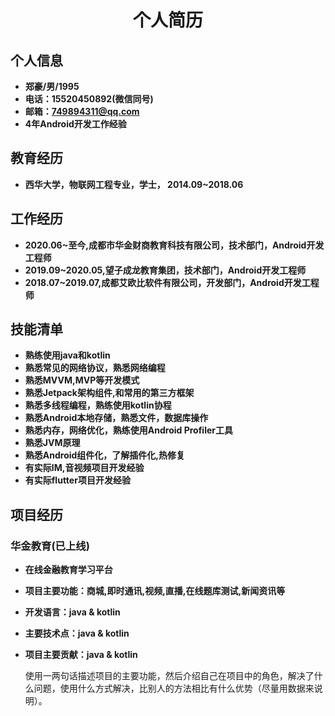  <center>
     <h1>个人简历</h1>
 </center>

## 个人信息 

 - **郑豪/男/1995**
 - **电话：15520450892(微信同号)**
 - **邮箱：749894311@qq.com**
 - **4年Android开发工作经验**

## 教育经历

- **西华大学，物联网工程专业，学士， 2014.09~2018.06**

## 工作经历

- **2020.06~至今,成都市华金财商教育科技有限公司，技术部门，Android开发工程师**
- **2019.09~2020.05,望子成龙教育集团，技术部门，Android开发工程师**
- **2018.07~2019.07,成都艾欧比软件有限公司，开发部门，Android开发工程师**



## 技能清单

- **熟练使用java和kotlin**
- **熟悉常见的网络协议，熟悉网络编程**
- **熟悉MVVM,MVP等开发模式**
- **熟悉Jetpack架构组件,和常用的第三方框架**
- **熟悉多线程编程，熟练使用kotlin协程**
- **熟悉Android本地存储，熟悉文件，数据库操作**
- **熟悉内存，网络优化，熟练使用Android Profiler工具**
- **熟悉JVM原理**
- **熟悉Android组件化，了解插件化,热修复**
- **有实际IM,音视频项目开发经验**
- **有实际flutter项目开发经验**

## 项目经历

###  华金教育(已上线)

- **在线金融教育学习平台**
- **项目主要功能：商城,即时通讯,视频,直播,在线题库测试,新闻资讯等**
- **开发语言：java & kotlin**
- **主要技术点：java & kotlin**
- **项目主要贡献：java & kotlin**


  使用一两句话描述项目的主要功能，然后介绍自己在项目中的角色，解决了什么问题，使用什么方式解决，比别人的方法相比有什么优势（尽量用数据来说明）。

